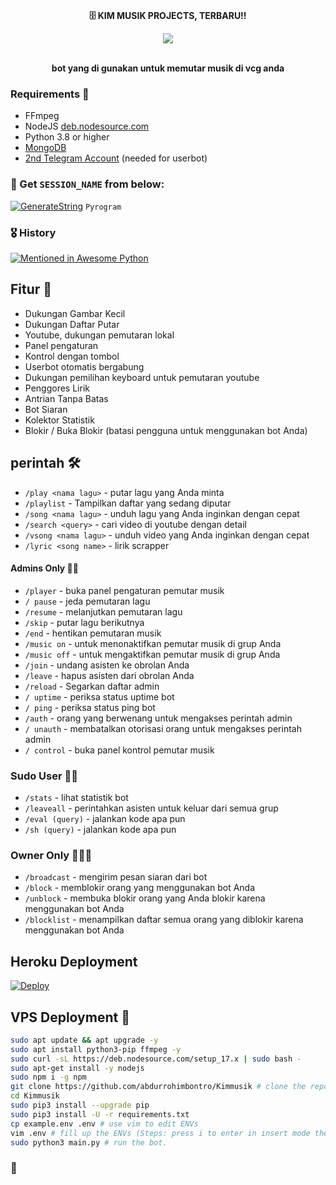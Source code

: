 <p align="center">
    <br><b>🗄️ KIM MUSIK PROJECTS, TERBARU!!</b><br>
</p>

<p align="center"><a href="https://telegra.ph/file/924d51008c035d7c6c55e.png"><img src="https://telegra.ph/file/924d51008c035d7c6c55e.png"></a></p>
<p align="center">
    <br><b>bot yang di gunakan untuk memutar musik di vcg anda</b><br>
</p>

<h3>Requirements 📝</h3>

- FFmpeg
- NodeJS [deb.nodesource.com](https://deb.nodesource.com/)
- Python 3.8 or higher
- [MongoDB](https://cloud.mongodb.com/)
- [2nd Telegram Account](https://telegram.org/blog/themes-accounts#multiple-accounts) (needed for userbot)

### 🧪 Get `SESSION_NAME` from below:

[![GenerateString](https://img.shields.io/badge/repl.it-generateString-yellowgreen)](http/StringSession#main.py) ``Pyrogram``

### 🎖 History

[![Mentioned in Awesome Python](https://awesome.re/mentioned-badge.svg)](https://github.com/abdurrohimbontro/Kimmusik)

## Fitur 🔮

- Dukungan Gambar Kecil
- Dukungan Daftar Putar
- Youtube, dukungan pemutaran lokal
- Panel pengaturan
- Kontrol dengan tombol
- Userbot otomatis bergabung
- Dukungan pemilihan keyboard untuk pemutaran youtube
- Penggores Lirik
- Antrian Tanpa Batas
- Bot Siaran
- Kolektor Statistik
- Blokir / Buka Blokir (batasi pengguna untuk menggunakan bot Anda)

## perintah 🛠

- `/play <nama lagu>` - putar lagu yang Anda minta
- `/playlist` - Tampilkan daftar yang sedang diputar
- `/song <nama lagu>` - unduh lagu yang Anda inginkan dengan cepat
- `/search <query>` - cari video di youtube dengan detail
- `/vsong <nama lagu>` - unduh video yang Anda inginkan dengan cepat
- `/lyric <song name>` - lirik scrapper

#### Admins Only 👷‍♂️
- `/player` - buka panel pengaturan pemutar musik
- `/ pause` - jeda pemutaran lagu
- `/resume` - melanjutkan pemutaran lagu
- `/skip` - putar lagu berikutnya
- `/end` - hentikan pemutaran musik
- `/music on` - untuk menonaktifkan pemutar musik di grup Anda
- `/music off` - untuk mengaktifkan pemutar musik di grup Anda
- `/join` - undang asisten ke obrolan Anda
- `/leave` - hapus asisten dari obrolan Anda
- `/reload` - Segarkan daftar admin
- `/ uptime` - periksa status uptime bot
- `/ ping` - periksa status ping bot
- `/auth` - orang yang berwenang untuk mengakses perintah admin
- `/ unauth` - membatalkan otorisasi orang untuk mengakses perintah admin
- `/ control` - buka panel kontrol pemutar musik

### Sudo User 🧙‍♂️
- `/stats` - lihat statistik bot
- `/leaveall` - perintahkan asisten untuk keluar dari semua grup
- `/eval (query)` - jalankan kode apa pun
- `/sh (query)` - jalankan kode apa pun

### Owner Only 👨🏻‍✈️
- `/broadcast` - mengirim pesan siaran dari bot
- `/block` - memblokir orang yang menggunakan bot Anda
- `/unblock` - membuka blokir orang yang Anda blokir karena menggunakan bot Anda
- `/blocklist` - menampilkan daftar semua orang yang diblokir karena menggunakan bot Anda

## Heroku Deployment 
[![Deploy](https://www.herokucdn.com/deploy/button.svg)](https://heroku.com/deploy?template=https://github.com/abdurrohimbontro/Kimmusik)

## VPS Deployment 📡

```sh
sudo apt update && apt upgrade -y
sudo apt install python3-pip ffmpeg -y
sudo curl -sL https://deb.nodesource.com/setup_17.x | sudo bash -
sudo apt-get install -y nodejs
sudo npm i -g npm
git clone https://github.com/abdurrohimbontro/Kimmusik # clone the repo.
cd Kimmusik
sudo pip3 install --upgrade pip
sudo pip3 install -U -r requirements.txt
cp example.env .env # use vim to edit ENVs
vim .env # fill up the ENVs (Steps: press i to enter in insert mode then edit the file. Press Esc to exit the editing mode then type :wq! and press Enter key to save the file).
sudo python3 main.py # run the bot.
```

### 💝
